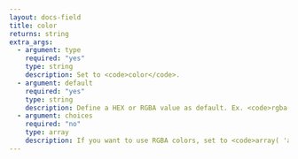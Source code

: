 ```yaml
---
layout: docs-field
title: color
returns: string
extra_args:
  - argument: type
    required: "yes"
    type: string
    description: Set to <code>color</code>.
  - argument: default
    required: "yes"
    type: string
    description: Define a HEX or RGBA value as default. Ex. <code>rgba(0,0,0,1)</code> or <code>#000000</code>.
  - argument: choices
    required: "no"
    type: array
    description: If you want to use RGBA colors, set to <code>array( 'alpha' => true )</code>
---
```

